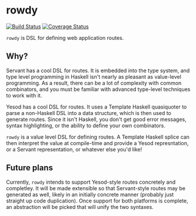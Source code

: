 # rowdy

[![Build Status](https://travis-ci.org/parsonsmatt/rowdy.svg?branch=master)](https://travis-ci.org/parsonsmatt/rowdy)
[![Coverage Status](https://coveralls.io/repos/github/parsonsmatt/rowdy/badge.svg?branch=master)](https://coveralls.io/github/parsonsmatt/rowdy?branch=master)

`rowdy` is DSL for defining web application routes.

## Why?

Servant has a cool DSL for routes. It is embedded into the type system, and type
level programming in Haskell isn't nearly as pleasant as value-level
programming. As a result, there can be a lot of complexity with common
combinators, and you must be familiar with advanced type-level techniques to
work with it.

Yesod has a cool DSL for routes. It uses a Template Haskell quasiquoter to parse
a non-Haskell DSL into a data structure, which is then used to generate routes.
Since it isn't Haskell, you don't get good error messages, syntax highlighting,
or the ability to define your own combinators.

`rowdy` is a value level DSL for defining routes. A Template Haskell splice can
then interpret the value at compile-time and provide a Yesod represntation, or a
Servant representation, or whatever else you'd like!

## Future plans

Currently, `rowdy` intends to support Yesod-style routes concretely and
completley. It will be made extensible so that Servant-style routes may be
generated as well, likely in an initially concrete manner (probably just
straight up code duplication). Once support for both platforms is complete, an
abstraction will be picked that will unify the two syntaxes.
